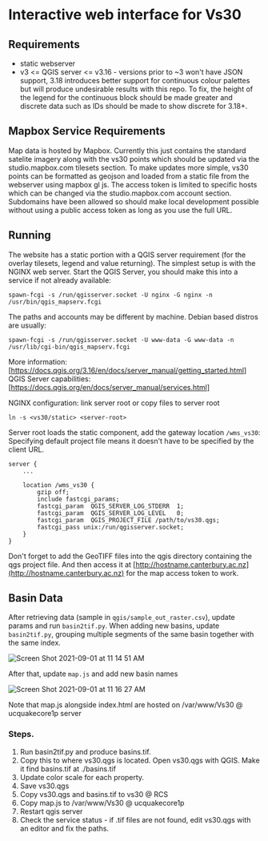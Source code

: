 # Interactive web interface for Vs30

## Requirements
* static webserver
* v3 <= QGIS server <= v3.16 - versions prior to ~3 won't have JSON support, 3.18 introduces better support for continuous colour palettes but will produce undesirable results with this repo. To fix, the height of the legend for the continuous block should be made greater and discrete data such as IDs should be made to show discrete for 3.18+.

## Mapbox Service Requirements
Map data is hosted by Mapbox. Currently this just contains the standard satelite imagery along with the vs30 points which should be updated via the studio.mapbox.com tilesets section. To make updates more simple, vs30 points can be formatted as geojson and loaded from a static file from the webserver using mapbox gl js.
The access token is limited to specific hosts which can be changed via the studio.mapbox.com account section. Subdomains have been allowed so should make local development possible without using a public access token as long as you use the full URL.

## Running
The website has a static portion with a QGIS server requirement (for the overlay tilesets, legend and value returning). The simplest setup is with the NGINX web server.
Start the QGIS Server, you should make this into a service if not already available:
```
spawn-fcgi -s /run/qgisserver.socket -U nginx -G nginx -n /usr/bin/qgis_mapserv.fcgi
```
The paths and accounts may be different by machine. Debian based distros are usually:
```
spawn-fcgi -s /run/qgisserver.socket -U www-data -G www-data -n /usr/lib/cgi-bin/qgis_mapserv.fcgi
```
More information: [https://docs.qgis.org/3.16/en/docs/server_manual/getting_started.html]<br />
QGIS Server capabilities: [https://docs.qgis.org/en/docs/server_manual/services.html]

NGINX configuration:
link server root or copy files to server root
```
ln -s <vs30/static> <server-root>
```
Server root loads the static component, add the gateway location `/wms_vs30`:
Specifying default project file means it doesn't have to be specified by the client URL.
```
server {
    ...

    location /wms_vs30 {
        gzip off;
        include fastcgi_params;
        fastcgi_param  QGIS_SERVER_LOG_STDERR  1;
        fastcgi_param  QGIS_SERVER_LOG_LEVEL   0;
        fastcgi_param  QGIS_PROJECT_FILE /path/to/vs30.qgs;
        fastcgi_pass unix:/run/qgisserver.socket;
    }
}
```

Don't forget to add the GeoTIFF files into the qgis directory containing the qgs project file.
And then access it at [http://hostname.canterbury.ac.nz](http://hostname.canterbury.ac.nz) for the map access token to work.

## Basin Data
After retrieving data (sample in `qgis/sample_out_raster.csv`), update params and run `basin2tif.py`.
When adding new basins, update `basin2tif.py`, grouping multiple segments of the same basin together with the same index.

![Screen Shot 2021-09-01 at 11 14 51 AM](https://user-images.githubusercontent.com/466989/131588062-7584cba9-8bd6-4f95-b117-8069910c2a08.png)

After that, update `map.js` and add new basin names

![Screen Shot 2021-09-01 at 11 16 27 AM](https://user-images.githubusercontent.com/466989/131588093-80383082-5675-48fc-92f9-af37dfbfef66.png)

Note that map.js alongside index.html are hosted on /var/www/Vs30 @ ucquakecore1p server

### Steps.
1. Run basin2tif.py and produce basins.tif. 
2. Copy this to where vs30.qgs is located. Open vs30.qgs with QGIS. Make it find basins.tif at ./basins.tif
3. Update color scale for each property.
4. Save vs30.qgs
5. Copy vs30.qgs and basins.tif to vs30 @ RCS
6. Copy map.js to /var/www/Vs30 @ ucquakecore1p
7. Restart qgis server
8. Check the service status - if .tif files are not found, edit vs30.qgs with an editor and fix the paths.
